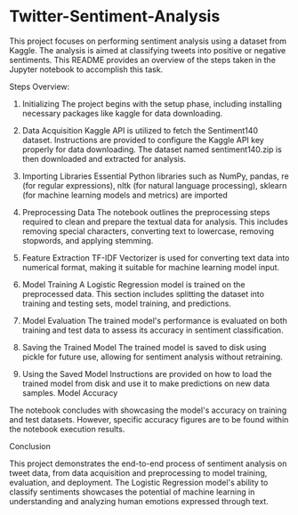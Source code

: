 # Twitter-Sentiment-Analysis

This project focuses on performing sentiment analysis using a dataset from Kaggle. The analysis is aimed at classifying tweets into positive or negative sentiments. This README provides an overview of the steps taken in the Jupyter notebook to accomplish this task.

Steps Overview:

1. Initializing
The project begins with the setup phase, including installing necessary packages like kaggle for data downloading.

3. Data Acquisition
Kaggle API is utilized to fetch the Sentiment140 dataset. Instructions are provided to configure the Kaggle API key properly for data downloading.
The dataset named sentiment140.zip is then downloaded and extracted for analysis.

5. Importing Libraries
Essential Python libraries such as NumPy, pandas, re (for regular expressions), nltk (for natural language processing), sklearn (for machine learning models and metrics) are imported

6. Preprocessing Data
The notebook outlines the preprocessing steps required to clean and prepare the textual data for analysis. This includes removing special characters, converting text to lowercase, removing stopwords, and applying stemming.

8. Feature Extraction
TF-IDF Vectorizer is used for converting text data into numerical format, making it suitable for machine learning model input.

10. Model Training
A Logistic Regression model is trained on the preprocessed data. This section includes splitting the dataset into training and testing sets, model training, and predictions.

12. Model Evaluation
The trained model's performance is evaluated on both training and test data to assess its accuracy in sentiment classification.

14. Saving the Trained Model
The trained model is saved to disk using pickle for future use, allowing for sentiment analysis without retraining.

16. Using the Saved Model
Instructions are provided on how to load the trained model from disk and use it to make predictions on new data samples.
Model Accuracy

The notebook concludes with showcasing the model's accuracy on training and test datasets. However, specific accuracy figures are to be found within the notebook execution results.

Conclusion

This project demonstrates the end-to-end process of sentiment analysis on tweet data, from data acquisition and preprocessing to model training, evaluation, and deployment. The Logistic Regression model's ability to classify sentiments showcases the potential of machine learning in understanding and analyzing human emotions expressed through text.
